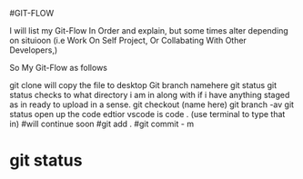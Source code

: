  #GIT-FLOW
  
  I will list my Git-Flow In Order and explain, but some times alter depending on situioon (i.e Work On Self Project, Or Collabating With Other Developers,)

  So My Git-Flow as follows


git clone will copy the file to desktop
Git branch namehere
git status git status checks to what directory i am in along with if i have anything staged as in ready to upload in a sense.
 git checkout (name here)
git branch -av
git status 
 open up the code edtior vscode is  code . (use terminal to type that in)
#will continue soon
 #git add . 
  #git commit - m
  # git status
